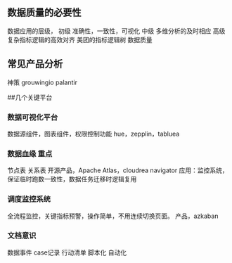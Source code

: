 ## 数据质量的必要性
数据应用的层级，
初级 准确性，一致性，可视化
中级 多维分析的及时相应
高级 复杂指标逻辑的高效对齐 美团的指标逻辑树
数据质量

## 常见产品分析
神策
grouwingio
palantir

##几个关键平台
### 数据可视化平台
数据源组件，图表组件，权限控制功能
hue，zepplin，tabluea

### 数据血缘 重点
节点表
关系表
开源产品，Apache Atlas，cloudrea navigator
应用：监控系统，保证临时跑数一致性，数据任务迁移时逻辑复用

### 调度监控系统
全流程监控，关键指标预警，操作简单，不用连续切换页面。
产品，azkaban

### 文档意识
数据事件
case记录
行动清单 脚本化 自动化